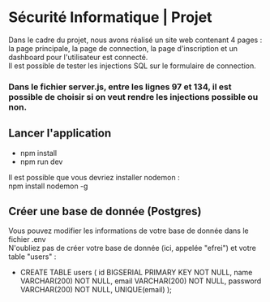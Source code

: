 # Sécurité Informatique | Projet

Dans le cadre du projet, nous avons réalisé un site web contenant 4 pages : la page principale, la page de connection, la page d'inscription et un dashboard pour l'utilisateur est connecté.<br />
Il est possible de tester les injections SQL sur le formulaire de connection.

### Dans le fichier server.js, entre les lignes 97 et 134, il est possible de choisir si on veut rendre les injections possible ou non.

## Lancer l'application

- npm install
- npm run dev

Il est possible que vous devriez installer nodemon : <br />
  npm install nodemon -g

## Créer une base de donnée (Postgres)

Vous pouvez modifier les informations de votre base de donnée dans le fichier .env <br />
N'oubliez pas de créer votre base de donnée (ici, appelée "efrei") et votre table "users" :

- CREATE TABLE users (
    id BIGSERIAL PRIMARY KEY NOT NULL,
    name VARCHAR(200) NOT NULL,
    email VARCHAR(200) NOT NULL,
    password VARCHAR(200) NOT NULL,
    UNIQUE(email)
    );
